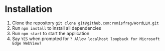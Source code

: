 # Installation
1. Clone the repository `git clone git@github.com:romisfrag/WordLLM.git`
2. Run `npm install` to install all dependencies
3. Run `npm start` to start the application
4. Say `YES` when prompted for `? Allow localhost loopback for Microsoft Edge WebView?`